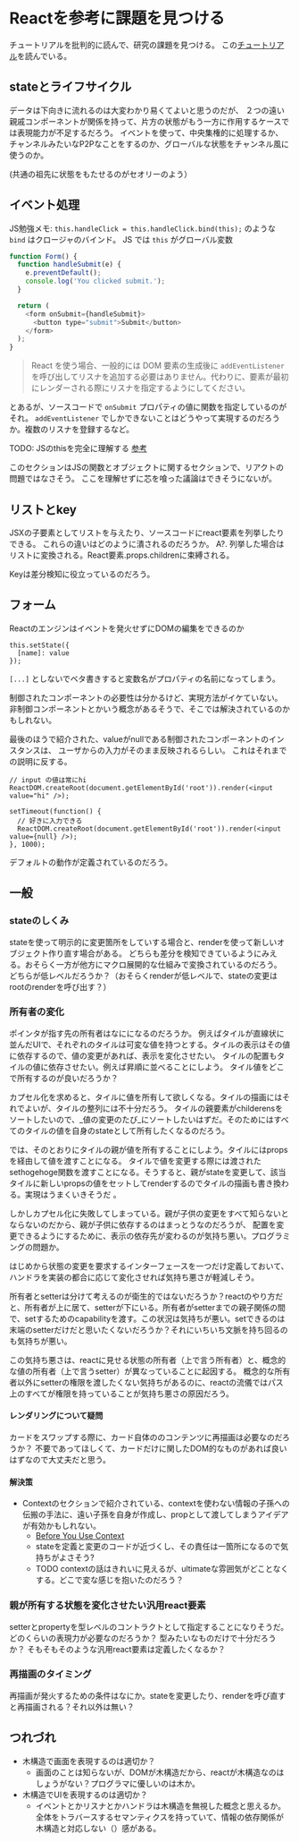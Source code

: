 # Reactを参考に課題を見つける

チュートリアルを批判的に読んで、研究の課題を見つける。
この[チュートリアル](https://ja.reactjs.org/docs/state-and-lifecycle.html)を読んでいる。

## stateとライフサイクル

データは下向きに流れるのは大変わかり易くてよいと思うのだが、
２つの遠い親戚コンポーネントが関係を持って、片方の状態がもう一方に作用するケースでは表現能力が不足するだろう。
イベントを使って、中央集権的に処理するか、チャンネルみたいなP2Pなことをするのか、グローバルな状態をチャンネル風に使うのか。

(共通の祖先に状態をもたせるのがセオリーのよう）

## イベント処理

JS勉強メモ: `this.handleClick = this.handleClick.bind(this);` のような `bind` はクロージャのバインド。
JS では `this` がグローバル変数

```js
function Form() {
  function handleSubmit(e) {
    e.preventDefault();
    console.log('You clicked submit.');
  }

  return (
    <form onSubmit={handleSubmit}>
      <button type="submit">Submit</button>
    </form>
  );
}
```

> React を使う場合、一般的には DOM 要素の生成後に `addEventListener` を呼び出してリスナを追加する必要はありません。代わりに、要素が最初にレンダーされる際にリスナを指定するようにしてください。

とあるが、ソースコードで `onSubmit` プロパティの値に関数を指定しているのがそれ。
`addEventListener` でしかできないことはどうやって実現するのだろうか。複数のリスナを登録するなど。

TODO: JSのthisを完全に理解する [参考](https://www.smashingmagazine.com/2014/01/understanding-javascript-function-prototype-bind/)

このセクションはJSの関数とオブジェクトに関するセクションで、リアクトの問題ではなさそう。
ここを理解せずに芯を喰った議論はできそうにないが。

## リストとkey

JSXの子要素としてリストを与えたり、ソースコードにreact要素を列挙したりできる。
これらの違いはどのように潰されるのだろうか。
A?. 列挙した場合はリストに変換される。React要素.props.childrenに束縛される。

Keyは差分検知に役立っているのだろう。

## フォーム

Reactのエンジンはイベントを発火せずにDOMの編集をできるのか

```
this.setState({
  [name]: value
});
```

`[...]` としないでベタ書きすると変数名がプロパティの名前になってしまう。

制御されたコンポーネントの必要性は分かるけど、実現方法がイケていない。
非制御コンポーネントとかいう概念があるそうで、そこでは解決されているのかもしれない。

最後のほうで紹介された、valueがnullである制御されたコンポーネントのインスタンスは、
ユーザからの入力がそのまま反映されるらしい。
これはそれまでの説明に反する。

```
// input の値は常にhi
ReactDOM.createRoot(document.getElementById('root')).render(<input value="hi" />);

setTimeout(function() {
  // 好きに入力できる
  ReactDOM.createRoot(document.getElementById('root')).render(<input value={null} />);
}, 1000);
```

デフォルトの動作が定義されているのだろう。

## 一般

### stateのしくみ

stateを使って明示的に変更箇所をしていする場合と、renderを使って新しいオブジェクト作り直す場合がある。
どちらも差分を検知できているようにみえる。おそらく一方が他方にマクロ展開的な仕組みで変換されているのだろう。
どちらが低レベルだろうか？（おそらくrenderが低レベルで、stateの変更はrootのrenderを呼び出す？）

### 所有者の変化

ポインタが指す先の所有者はなにになるのだろうか。
例えばタイルが直線状に並んだUIで、それぞれのタイルは可変な値を持つとする。タイルの表示はその値に依存するので、値の変更があれば、表示を変化させたい。
タイルの配置もタイルの値に依存させたい。例えば昇順に並べることにしよう。
タイル値をどこで所有するのが良いだろうか？

カプセル化を求めると、タイルに値を所有して欲しくなる。タイルの描画にはそれでよいが、タイルの整列には不十分だろう。
タイルの親要素がchilderensをソートしたいので、_値の変更のたび_にソートしたいはずだ。そのためにはすべてのタイルの値を自身のstateとして所有したくなるのだろう。

では、そのとおりにタイルの親が値を所有することにしよう。タイルにはpropsを経由して値を渡すことになる。
タイルで値を変更する際には渡されたsethogehoge関数を渡すことになる。そうすると、親がstateを変更して、該当タイルに新しいpropsの値をセットしてrenderするのでタイルの描画も書き換わる。実現はうまくいきそうだ 。

しかしカプセル化に失敗してしまっている。親が子供の変更をすべて知らないとならないのだから、親が子供に依存するのはまっとうなのだろうが、
配置を変更できるようにするために、表示の依存先が変わるのが気持ち悪い。プログラミングの問題か。

はじめから状態の変更を要求するインターフェースを一つだけ定義しておいて、ハンドラを実装の都合に応じて変化させれば気持ち悪さが軽減しそう。

所有者とsetterは分けて考えるのが衛生的ではないだろうか？reactのやり方だと、所有者が上に居て、setterが下にいる。所有者がsetterまでの親子関係の間で、setするためのcapabilityを渡す。この状況は気持ちが悪い。setできるのは末端のsetterだけだと思いたくないだろうか？それにいちいち文脈を持ち回るのも気持ちが悪い。

この気持ち悪さは、reactに見せる状態の所有者（上で言う所有者）と、概念的な値の所有者（上で言うsetter）が異なっていることに起因する。
概念的な所有者以外にsetterの権限を渡したくない気持ちがあるのに、reactの流儀ではパス上のすべてが権限を持っていることが気持ち悪さの原因だろう。

#### レンダリングについて疑問

カードをスワップする際に、カード自体ののコンテンツに再描画は必要なのだろうか？
不要であってほしくて、カードだけに関したDOM的なものがあれば良いはずなので大丈夫だと思う。

#### 解決策

- Contextのセクションで紹介されている、contextを使わない情報の子孫への伝搬の手法に、遠い子孫を自身が作成し、propとして渡してしまうアイデアが有効かもしれない。
    - [Before You Use Context](https://reactjs.org/docs/context.html#before-you-use-context)
    - stateを定義と変更のコードが近づくし、その責任は一箇所になるので気持ちがよさそう?
    - TODO contextの話はきれいに見えるが、ultimateな雰囲気がどことなくする。どこで変な感じを抱いたのだろう？


### 親が所有する状態を変化させたい汎用react要素

setterとpropertyを型レベルのコントラクトとして指定することになりそうだ。
どのくらいの表現力が必要なのだろうか？
型みたいなものだけで十分だろうか？
そもそもそのような汎用react要素は定義したくなるか？

### 再描画のタイミング

再描画が発火するための条件はなにか。stateを変更したり、renderを呼び直すと再描画される？それ以外は無い？

## つれづれ

- 木構造で画面を表現するのは適切か？
    - 画面のことは知らないが、DOMが木構造だから、reactが木構造なのはしょうがない？プログラマに優しいのは木か。
- 木構造でUIを表現するのは適切か？
    - イベントとかリスナとかハンドラは木構造を無視した概念と思えるか。全体をトラバースするセマンティクスを持っていて、情報の依存関係が木構造と対応しない（）感がある。

